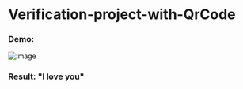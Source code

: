 # Verification-project-with-QrCode

### Demo:

![image](https://user-images.githubusercontent.com/87778797/188330931-7d79007c-9fb5-4af8-b81d-151c049cbc65.png)

### Result: "I love you"
